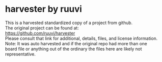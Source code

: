 
# harvester by ruuvi  
This is a harvested standardized copy of a project from github.  
The original project can be found at:  
https://github.com/ruuvi/harvester  
Please consult that link for additional, details, files, and license information.  
Note: It was auto harvested and if the original repo had more than one board file or anything out of the ordinary the files here are likely not representative.  
    